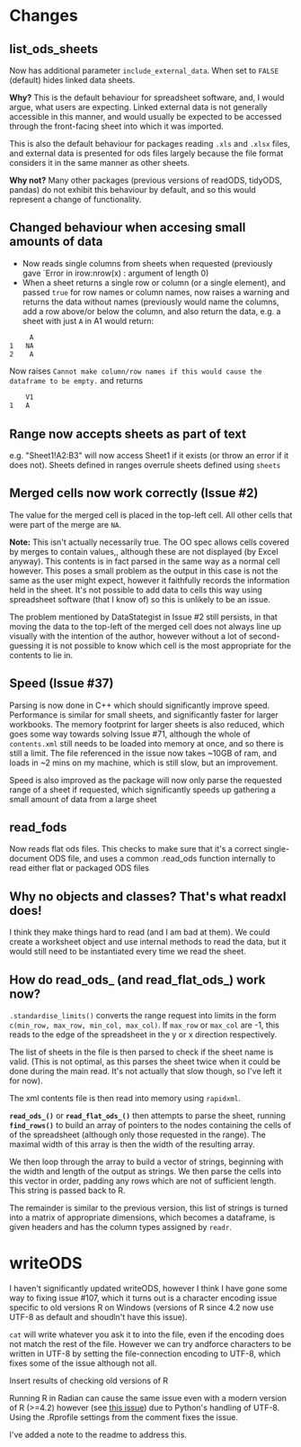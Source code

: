 # Changes

## list_ods_sheets

Now has additional parameter `include_external_data`. When set to `FALSE` (default) hides linked data sheets.

**Why?** This is the default behaviour for spreadsheet software, and, I would argue, what users are expecting.
Linked external data is not generally accessible in this manner, and would usually be expected to be accessed
through the front-facing sheet into which it was imported. 

This is also the default behaviour for packages reading `.xls` and `.xlsx` files, and external data is presented
for ods files largely because the file format considers it in the same manner as other sheets.

**Why not?** Many other packages (previous versions of readODS, tidyODS, pandas) do not exhibit this behaviour
by default, and so this would represent a change of functionality.

## Changed behaviour when accesing small amounts of data

- Now reads single columns from sheets when requested (previously gave `Error in irow:nrow(x) : argument of length 0)
- When a sheet returns a single row or column (or a single element), and passed `true` for row names or column names, now raises a warning and returns the data without names (previously would name the columns, add a row above/or below the column, and also return the data, e.g. a sheet with just `A` in A1 would return: 

``` bash
     A
1   NA
2    A
```

Now raises `Cannot make column/row names if this would cause the dataframe to be empty.` and returns

``` bash
    V1
1   A
```

## Range now accepts sheets as part of text

e.g. "Sheet1!A2:B3" will now access Sheet1 if it exists (or throw an error if it does not). Sheets defined in ranges overrule sheets defined using `sheets`

## Merged cells now work correctly (Issue #2)

The value for the merged cell is placed in the top-left cell. All other cells that were part of the merge are `NA`. 

**Note:** This isn't actually necessarily true. The OO spec allows cells covered by merges to contain values,, although these are not displayed (by Excel anyway). This contents is in fact parsed in the same way as a normal cell however. This poses a small problem as the output in this case is not the same as the user might expect, however it faithfully records the information held in the sheet. It's not possible to add data to cells this way using spreadsheet software (that I know of) so this is unlikely to be an issue.

The problem mentioned by DataStategist in Issue #2 still persists, in that moving the data to the top-left of the merged cell does not always line up visually with the intention of the author, however without a lot of second-guessing it is not possible to know which cell is the most appropriate for the contents to lie in. 


## Speed (Issue #37)

Parsing is now done in C++ which should significantly improve speed. Performance is similar for small sheets, and significantly faster for larger workbooks. The memory footprint for larger sheets is also reduced, which goes some way towards solving Issue #71, although the whole of `contents.xml` still needs to be loaded into memory at once, and so there is still a limit. The file referenced in the issue now takes ~10GB of ram, and loads in ~2 mins on my machine, which is still slow, but an improvement. 

Speed is also improved as the package will now only parse the requested range of a sheet if requested, which significantly speeds up gathering a small amount of data from a large sheet

## read_fods

Now reads flat ods files. This checks to make sure that it's a correct single-document ODS file, and uses a common .read_ods function internally to read either flat or packaged ODS files

## Why no objects and classes? That's what readxl does!

I think they make things hard to read (and I am bad at them). We could create a worksheet object and use internal methods to read the data, 
but it would still need to be instantiated every time we read the sheet. 

## How do read_ods_ (and read_flat_ods_) work now?
 
`.standardise_limits()` converts the range request into limits in the form `c(min_row, max_row, min_col, max_col)`. If `max_row` or `max_col` are -1, this reads to the edge of the spreadsheet in the y or x direction respectively.

The list of sheets in the file is then parsed to check if the sheet name is valid.
(This is not optimal, as this parses the sheet twice when it could be done during the main read. It's not actually that slow though, so I've left it for now).

The xml contents file is then read into memory using `rapidxml`.

**`read_ods_()`** or **`read_flat_ods_()`** then attempts to parse the sheet, running **`find_rows()`** to build an array of pointers to the nodes containing the cells of of the spreadsheet (although only those requested in the range). The maximal width of this array is then the width of the resulting array. 

We then loop through the array to build a vector of strings, beginning with the width and length of the output as strings. We then parse the cells into this vector in order, padding any rows which are not of sufficient length. This string is passed back to R.

The remainder is similar to the previous version, this list of strings is turned into a matrix of appropriate dimensions, which becomes a dataframe, is given headers and has the column types assigned by `readr`.

# writeODS

I haven't significantly updated writeODS, however I think I have gone some way to fixing issue #107, which it turns out is a character encoding issue specific to old versions R on Windows (versions of R since 4.2 now use UTF-8 as default and shoudln't have this issue).

`cat` will write whatever you ask it to into the file, even if the encoding does not match the rest of the file. However we can try andforce characters to be written in UTF-8 by setting the file-connection encoding to UTF-8, which fixes some of the issue although not all. 

Insert results of checking old versions of R

Running R in Radian can cause the same issue even with a modern version of R (>=4.2) however (see [this issue](https://github.com/randy3k/radian/issues/269#issuecomment-1169663251)) due to Python's handling of UTF-8. Using the .Rprofile settings from the comment fixes the issue.

I've added a note to the readme to address this.

